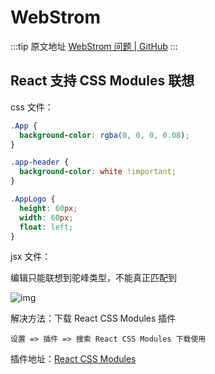 # WebStrom

  :::tip 原文地址
  [WebStrom 问题 | GitHub](https://github.com/tangxve/notes/issues/16)
  :::
  
## React 支持 CSS Modules 联想

css 文件：
```css
.App {
  background-color: rgba(0, 0, 0, 0.08);
}

.app-header {
  background-color: white !important;
}

.AppLogo {
  height: 60px;
  width: 60px;
  float: left;
}
```

jsx 文件：

编辑只能联想到驼峰类型，不能真正匹配到

![img](https://github.com/tangxve/notes/assets/20086376/8f633ca8-d4b9-4caa-a239-9135dd982512)


解决方法：下载 React CSS Modules 插件

`设置 => 插件 => 搜索 React CSS Modules 下载使用`

插件地址：[React CSS Modules](https://plugins.jetbrains.com/plugin/9275-react-css-modules)


